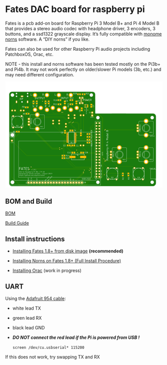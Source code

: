 # Fates DAC board for raspberry pi

Fates is a pcb add-on board for Raspberry Pi 3 Model B+ and Pi 4 Model B that provides a stereo audio codec with headphone driver, 3 encoders, 3 buttons, and a ssd1322 grayscale display. It’s fully compatible with [monome norns](<https://github.com/monome/norns>) software. A “DIY norns” if you like. 

Fates can also be used for other Raspberry Pi audio projects including PatchboxOS, Orac, etc.

NOTE - this install and norns software has been tested mostly on the Pi3b+ and Pi4b. It may not work perfectly on older/slower Pi models (3b, etc.) and may need different configuration. 

![<fates pcb top>](<hardware/fates1.8.1_top.png>)

## BOM and Build 

[BOM](hardware/BOM.md)  

[Build Guide](hardware/Build.md)



## Install instructions

- [Installing Fates 1.8+ from disk image](https://github.com/okyeron/fates/blob/master/install/norns/Norns_disk_image_install.md) **(recommended)**  

- [Installing Norns on Fates  1.8+ (Full Install Procedure)](https://github.com/okyeron/fates/blob/master/install/norns/Norns_install_instructions_1.8.md)

- [Installing Orac](https://github.com/okyeron/fates/blob/master/install/orac/README.md) (work in progress) 


## UART

Using the [Adafruit 954 cable](https://www.adafruit.com/product/954):
- white lead TX
- green lead RX
- black lead GND
- ***DO NOT connect the red lead if the Pi is powered from USB !***

  `screen /dev/cu.usbserial* 115200`

If this does not work, try swapping TX and RX